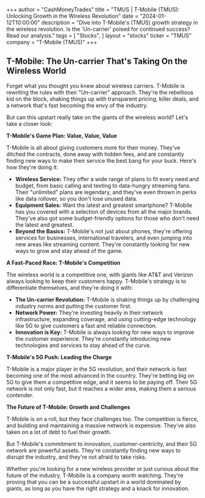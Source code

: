 +++
author = "CashMoneyTrades"
title = "TMUS |  T-Mobile (TMUS): Unlocking Growth in the Wireless Revolution"
date = "2024-01-12T10:00:00"
description = "Dive into T-Mobile's (TMUS) growth strategy in the wireless revolution. Is the 'Un-carrier' poised for continued success? Read our analysis."
tags = [
"Stocks",
]
layout = "stocks"
ticker = "TMUS"
company = "T-Mobile (TMUS)"
+++
        


## T-Mobile: The Un-carrier That's Taking On the Wireless World

Forget what you thought you knew about wireless carriers. T-Mobile is rewriting the rules with their "Un-carrier" approach. They're the rebellious kid on the block, shaking things up with transparent pricing, killer deals, and a network that's fast becoming the envy of the industry. 

But can this upstart really take on the giants of the wireless world? Let's take a closer look:

**T-Mobile's Game Plan: Value, Value, Value**

T-Mobile is all about giving customers more for their money. They've ditched the contracts, done away with hidden fees, and are constantly finding new ways to make their service the best bang for your buck. Here's how they're doing it:

* **Wireless Service:** They offer a wide range of plans to fit every need and budget, from basic calling and texting to data-hungry streaming fans. Their "unlimited" plans are legendary, and they've even thrown in perks like data rollover, so you don't lose unused data. 
* **Equipment Sales:** Want the latest and greatest smartphone? T-Mobile has you covered with a selection of devices from all the major brands. They've also got some budget-friendly options for those who don't need the latest and greatest. 
* **Beyond the Basics:** T-Mobile's not just about phones, they're offering services for businesses, international travelers, and even jumping into new areas like streaming content. They're constantly looking for new ways to grow and stay ahead of the game. 

**A Fast-Paced Race: T-Mobile's Competition**

The wireless world is a competitive one, with giants like AT&T and Verizon always looking to keep their customers happy. T-Mobile's strategy is to differentiate themselves, and they're doing it with:

* **The Un-carrier Revolution:** T-Mobile is shaking things up by challenging industry norms and putting the customer first. 
* **Network Power:** They're investing heavily in their network infrastructure, expanding coverage, and using cutting-edge technology like 5G to give customers a fast and reliable connection. 
* **Innovation is Key:** T-Mobile is always looking for new ways to improve the customer experience. They're constantly introducing new technologies and services to stay ahead of the curve.

**T-Mobile's 5G Push: Leading the Charge**

T-Mobile is a major player in the 5G revolution, and their network is fast becoming one of the most advanced in the country. They're betting big on 5G to give them a competitive edge, and it seems to be paying off. Their 5G network is not only fast, but it reaches a wider area, making them a serious contender. 

**The Future of T-Mobile: Growth and Challenges**

T-Mobile is on a roll, but they face challenges too. The competition is fierce, and building and maintaining a massive network is expensive. They've also taken on a lot of debt to fuel their growth.

But T-Mobile's commitment to innovation, customer-centricity, and their 5G network are powerful assets. They're constantly finding new ways to disrupt the industry, and they're not afraid to take risks. 

Whether you're looking for a new wireless provider or just curious about the future of the industry, T-Mobile is a company worth watching. They're proving that you can be a successful upstart in a world dominated by giants, as long as you have the right strategy and a knack for innovation. 

        